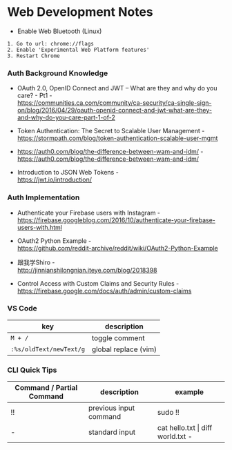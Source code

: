 # Web Development Notes

- Enable Web Bluetooth (Linux)
```
1. Go to url: chrome://flags
2. Enable 'Experimental Web Platform features'
3. Restart Chrome
```

### Auth Background Knowledge
- OAuth 2.0, OpenID Connect and JWT – What are they and why do you care? - Pt1 -  
https://communities.ca.com/community/ca-security/ca-single-sign-on/blog/2016/04/29/oauth-openid-connect-and-jwt-what-are-they-and-why-do-you-care-part-1-of-2

- Token Authentication: The Secret to Scalable User Management -  
https://stormpath.com/blog/token-authentication-scalable-user-mgmt

- https://auth0.com/blog/the-difference-between-wam-and-idm/ -  
https://auth0.com/blog/the-difference-between-wam-and-idm/

- Introduction to JSON Web Tokens -  
https://jwt.io/introduction/

### Auth Implementation
- Authenticate your Firebase users with Instagram -  
https://firebase.googleblog.com/2016/10/authenticate-your-firebase-users-with.html

- OAuth2 Python Example -  
https://github.com/reddit-archive/reddit/wiki/OAuth2-Python-Example

- 跟我学Shiro -  
http://jinnianshilongnian.iteye.com/blog/2018398

- Control Access with Custom Claims and Security Rules -  
https://firebase.google.com/docs/auth/admin/custom-claims


### VS Code

| key | description |
| ---- | ---- |
| ```M + /``` | toggle comment |
| ```:%s/oldText/newText/g``` | global replace (vim) |

### CLI Quick Tips
| Command / Partial Command | description | example |
| ---- | ---- | ---- |
| !! | previous input command | sudo !! |
| - | standard input | cat hello.txt \| diff world.txt - |
